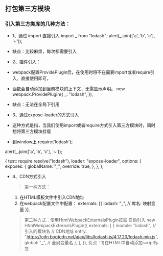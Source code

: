 ## 打包第三方模块

### 引入第三方类库的几种方法：

- 1、通过 import 直接引入
  import _ from "lodash";
  alert(_.join(['a', 'b', 'c'], '~'));
- 缺点：比较麻烦，每次都需要引入

- 2、插件引入：
- webpack配置ProvidePlugin后，在使用时将不在需要import或者require引入，直接使用即可，
- 函数会自动添加到当前模块的上下文，无需显示声明。
  new webpack.ProvidePlugin({
    _: "lodash",
  }),
- 缺点：无法在全局下引用

- 3、通过expose-loader的方式引入
- 这种方式是指，当我们使用import或者require方式引入第三方模块时，同时想将第三方模块挂载
- 到window上
require('lodash');

alert(_.join(['a', 'b', 'c'], '~'));

{
    test: require.resolve("lodash"),
    loader: "expose-loader",
    options: {
        exposes: {
        globalName: "_",
        override: true,
        },
    },
},

- 4、CDN方式引入
  > 第一种方式：
    1) 在HTML模板文件中引入CDN地址
     <script src="https://cdn.bootcdn.net/ajax/libs/lodash.js/4.17.20/lodash.min.js"></script>
    2) 在webpack配置文件中配置：
    externals: [{
        lodash: "_", // 库名: 映射变量
    }],
    > 第二种方式：使用HtmlWebpackExternalsPlugin按需 自动引入
     new HtmlWebpackExternalsPlugin({
      externals: [
        {
          module: "lodash", // 引入的模块名
          // CDN地址
          entry: "https://cdn.bootcdn.net/ajax/libs/lodash.js/4.17.20/lodash.min.js",
          global: "_", // 全局变量名
        },
      ],
    }),
    优点：1)在HTML中自动添加script标签
      
